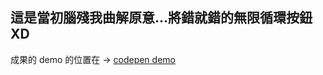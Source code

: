 ## 這是當初腦殘我曲解原意...將錯就錯的無限循環按鈕XD
成果的 demo 的位置在 ->
[codepen demo](https://codepen.io/Chad_Z/full/jzLgpb/)

